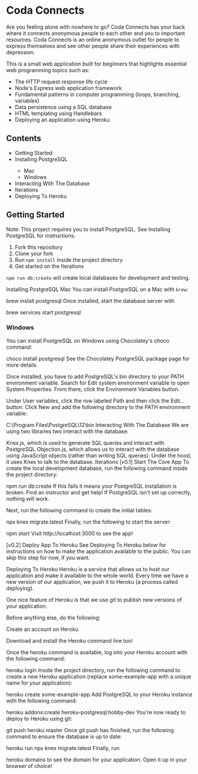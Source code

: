 # Coda Connects

Are you feeling alone with nowhere to go? Coda Connects has your back where it connects anonymous people to each other and you to important resources. Coda Connects is an online anonymous outlet for people to express themselves and see other people share their experiences with depression.

This is a small web application built for beginners that highlights essential web programming topics such as:
<ul>
  <li>The HTTP request response life cycle</li>
  <li>Node's Express web application framework</li>
  <li>Fundamental patterns in computer programming (loops, branching, variables)</li>
  <li>Data persistence using a SQL database</li> 
  <li>HTML templating using Handlebars</li> 
  <li>Deploying an application using Heroku</li>
 </ul>
<h2>Contents</h2>
  <ul>
    <li>Getting Started</li>
    <li>Installing PostgreSQL</li>
      <ul>
       <li>Mac</li>
       <li>Windows</li>
      </ul>
    <li>Interacting With The Database</li>
    <li>Iterations</li>
    <li>Deploying To Heroku</li>
  </ul>   
    <h2>Getting Started</h2>
Note: This project requires you to install PostgreSQL. See Installing PostgreSQL for instructions.

1. Fork this repository
2. Clone your fork
3. Run <code>npm install</code> inside the project directory
4. Get started on the Iterations

<code>npm run db:create</code> will create local databases for development and testing.

Installing PostgreSQL
Mac
You can install PostgreSQL on a Mac with <code>brew</code>:

<span class="pl-c1">brew install postgresql</span>
Once installed, start the database server with

<span class="pl-c1">brew services start postgresql</span>
<h3>Windows</h3>
You can install PostgreSQL on Windows using Chocolatey's choco command:

<span class="pl-c1">choco install postgresql</span>
See the Chocolatey PostgreSQL package page for more details.

Once installed, you have to add PostgreSQL's bin directory to your PATH environment variable. Search for Edit system environment variable to open System Properties. From there, click the Environment Variables button.

Under User variables, click the row labeled Path and then click the Edit... button. Click New and add the following directory to the PATH environment variable:

C:\Program Files\PostgreSQL\12\bin
Interacting With The Database
We are using two libraries two interact with the database:

Knex.js, which is used to generate SQL queries and interact with PostgreSQL
Objection.js, which allows us to interact with the database using JavaScript objects (rather than writing SQL queries). Under the hood, it uses Knex to talk to the database.
Iterations
[v0.1] Start The Core App
To create the local development database, run the following command inside the project directory:

npm run db:create
If this fails it means your PostgreSQL installation is broken. Find an instructor and get help! If PostgreSQL isn't set up correctly, nothing will work.

Next, run the following command to create the initial tables:

npx knex migrate:latest
Finally, run the following to start the server:

npm start
Visit http://localhost:3000 to see the app!

[v0.2] Deploy App To Heroku
See Deploying To Heroku below for instructions on how to make the application available to the public. You can skip this step for now, if you want.

Deploying To Heroku
Heroku is a service that allows us to host our application and make it available to the whole world. Every time we have a new version of our application, we push it to Heroku (a process called deploying).

One nice feature of Heroku is that we use git to publish new versions of your application.

Before anything else, do the following:

Create an account on Heroku

Download and install the Heroku command line tool

Once the heroku command is available, log into your Heroku account with the following command:

heroku login
Inside the project directory, run the following command to create a new Heroku application (replace some-example-app with a unique name for your application):

heroku create some-example-app
Add PostgreSQL to your Heroku instance with the following command:

heroku addons:create heroku-postgresql:hobby-dev
You're now ready to deploy to Heroku using git:

git push heroku master
Once git push has finished, run the following command to ensure the database is up to date:

heroku run npx knex migrate:latest
Finally, run

heroku domains
to see the domain for your application. Open it up in your browser of choice!
